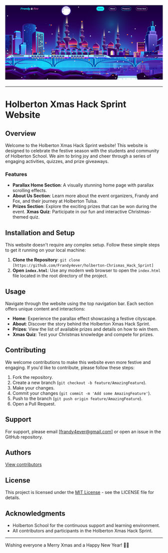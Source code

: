 ![Christmas upon Tulsa](asset/image/Home-Images/main-page.png)
---
---
# Holberton Xmas Hack Sprint Website
## Overview
Welcome to the Holberton Xmas Hack Sprint website! This website is designed to celebrate the festive season with the students and community of Holberton School. We aim to bring joy and cheer through a series of engaging activities, quizzes, and prize giveaways.

### Features
* **Parallax Home Section**: A visually stunning home page with parallax scrolling effects.
* **About Us Section**: Learn more about the event organizers, Frandy and Fox, and their journey at Holberton Tulsa.
* **Prizes Section**: Explore the exciting prizes that can be won during the event.
**Xmas Quiz**: Participate in our fun and interactive Christmas-themed quiz.

## Installation and Setup
This website doesn't require any complex setup. Follow these simple steps to get it running on your local machine:
1. **Clone the Repository**:
`git clone [https://github.com/Frandy4ever/holberton-Chrismas_Hack_Sprint]`
2. **Open `index.html`**: Use any modern web browser to open the `index.html` file located in the root directory of the project.

## Usage
Navigate through the website using the top navigation bar. Each section offers unique content and interactions:

* **Home**: Experience the parallax effect showcasing a festive cityscape.
* **About**: Discover the story behind the Holberton Xmas Hack Sprint.
* **Prizes**: View the list of available prizes and details on how to win them.
* **Xmas Quiz**: Test your Christmas knowledge and compete for prizes.

## Contributing
We welcome contributions to make this website even more festive and engaging. 
If you'd like to contribute, please follow these steps:

1. Fork the repository.
2. Create a new branch (`git checkout -b feature/AmazingFeature`).
3. Make your changes.
4. Commit your changes (`git commit -m 'Add some AmazingFeature'`).
5. Push to the branch (`git push origin feature/AmazingFeature`).
6. Open a Pull Request.

## Support
For support, please email [frandy4ever@gmail.com] or open an issue in the GitHub repository.

## Authors
[View contributors](https://github.com/Frandy4ever/holberton-Chrismas_Hack_Sprint/blob/main/AUTHORS)

## License
This project is licensed under the [MIT License](https://github.com/Frandy4ever/holberton-Chrismas_Hack_Sprint/blob/main/LICENSE) - see the LICENSE file for details.

## Acknowledgments
* Holberton School for the continuous support and learning environment.
* All contributors and participants in the Holberton Xmas Hack Sprint.
---
Wishing everyone a Merry Xmas and a Happy New Year! 🎄🎉